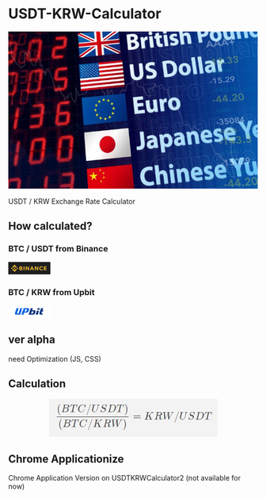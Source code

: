 # USDT-KRW-Calculator

<p align="center"><img src="/img/foreignExchange.jpg"></p>

USDT / KRW Exchange Rate Calculator

## How calculated?

### BTC / USDT from Binance

![calculation](/img/binance.jpg)

### BTC / KRW from Upbit

![calculation](/img/upbit.jpg)

## ver alpha

need Optimization (JS, CSS)

## Calculation

<p align="center"><img src="/img/math.jpg"></p>

## Chrome Applicationize

Chrome Application Version on USDTKRWCalculator2 (not available for now)
